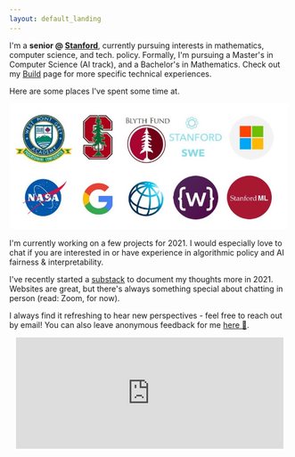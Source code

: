 ```yaml
---
layout: default_landing
---
```


I'm a **senior @ [Stanford](https://profiles.stanford.edu/eva-zhang)**, currently pursuing interests in mathematics, computer science, and tech. policy. Formally, I'm pursuing a Master's in Computer Science (AI track), and a Bachelor's in Mathematics. Check out my [Build](https://www.evazhang.com/build) page for more specific technical experiences.

Here are some places I've spent some time at. 

<img src="images/Presentation1.jpg" width="500"/>

<!-- I've lived in Vancouver, Canada, Shanghai, China, and most recently Stanford, USA. 
 -->
<!-- **Things I'm prioritizing learning more about in 2020:** 

- algorithmic policy, especially regulatory trends on fairness
- large-scale healthcare digitization 
- digital infrastructure, trends in education in developing economies --> 
<!-- 
Courses I've enjoyed at Stanford include *Groups & Rings, Biodesign Ventures, Energy Policy, Deep Generative Models, Philosophy of Love, Neurodegeneration and Intracellular Trafficking, Stochastic Processes*, and *Computer Systems & Networking*.  -->

<!-- In a past life, I have spent a sizable amount of time travelling for Model UN and debate. Arguing with people has given me useful practice for defending my questionable (or so I have been told) [music](https://open.spotify.com/user/evazhung?si=zAJdV4WNRiWQr3CUW8qswQ) and productivity habits in college. I'm not putting these on the Internet for fear of reader retaliation, happy to chat more offline.  -->

I'm currently working on a few projects for 2021. I would especially love to chat if you are interested in or have experience in algorithmic policy and AI fairness & interpretability. 

<!-- When choosing work, I prioritize learning. -->

I've recently started a [substack](https://evaz.substack.com) to document my thoughts more in 2021. Websites are great, but there's always something special about chatting in person (read: Zoom, for now). 

I always find it refreshing to hear new perspectives - feel free to reach out by email! You can also leave anonymous feedback for me [here 💭](https://www.evazhang.com/feedback/). 

<div style="display: flex; justify-content: center;">
    <iframe src="https://evaz.substack.com/embed" width="480" height="200" style="border:0px solid #EEE; background:white;" frameborder="0" scrolling="no"></iframe>
</div> 
